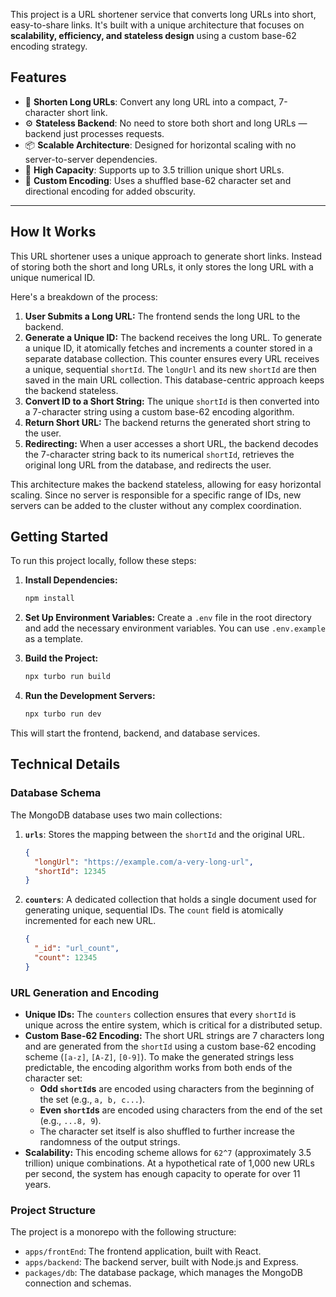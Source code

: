 
This project is a URL shortener service that converts long URLs into short, easy-to-share links. It's built with a unique architecture that focuses on **scalability, efficiency, and stateless design** using a custom base-62 encoding strategy.

## Features

- 🔗 **Shorten Long URLs**: Convert any long URL into a compact, 7-character short link.
- ⚙️ **Stateless Backend**: No need to store both short and long URLs — backend just processes requests.
- 📦 **Scalable Architecture**: Designed for horizontal scaling with no server-to-server dependencies.
- 🚀 **High Capacity**: Supports up to 3.5 trillion unique short URLs.
- 🧠 **Custom Encoding**: Uses a shuffled base-62 character set and directional encoding for added obscurity.

---

## How It Works

This URL shortener uses a unique approach to generate short links. Instead of storing both the short and long URLs, it only stores the long URL with a unique numerical ID.

Here's a breakdown of the process:

1.  **User Submits a Long URL:** The frontend sends the long URL to the backend.
2.  **Generate a Unique ID:** The backend receives the long URL. To generate a unique ID, it atomically fetches and increments a counter stored in a separate database collection. This counter ensures every URL receives a unique, sequential `shortId`. The `longUrl` and its new `shortId` are then saved in the main URL collection. This database-centric approach keeps the backend stateless.
3.  **Convert ID to a Short String:** The unique `shortId` is then converted into a 7-character string using a custom base-62 encoding algorithm.
4.  **Return Short URL:** The backend returns the generated short string to the user.
5.  **Redirecting:** When a user accesses a short URL, the backend decodes the 7-character string back to its numerical `shortId`, retrieves the original long URL from the database, and redirects the user.

This architecture makes the backend stateless, allowing for easy horizontal scaling. Since no server is responsible for a specific range of IDs, new servers can be added to the cluster without any complex coordination.

## Getting Started

To run this project locally, follow these steps:

1.  **Install Dependencies:**
    ```bash
    npm install
    ```

2.  **Set Up Environment Variables:**
    Create a `.env` file in the root directory and add the necessary environment variables. You can use `.env.example` as a template.

3.  **Build the Project:**
    ```bash
    npx turbo run build
    ```

4.  **Run the Development Servers:**
    ```bash
    npx turbo run dev
    ```

This will start the frontend, backend, and database services.

## Technical Details

### Database Schema

The MongoDB database uses two main collections:

1.  **`urls`**: Stores the mapping between the `shortId` and the original URL.
    ```json
    {
      "longUrl": "https://example.com/a-very-long-url",
      "shortId": 12345
    }
    ```
2.  **`counters`**: A dedicated collection that holds a single document used for generating unique, sequential IDs. The `count` field is atomically incremented for each new URL.
    ```json
    {
      "_id": "url_count",
      "count": 12345
    }
    ```

### URL Generation and Encoding

*   **Unique IDs:** The `counters` collection ensures that every `shortId` is unique across the entire system, which is critical for a distributed setup.
*   **Custom Base-62 Encoding:** The short URL strings are 7 characters long and are generated from the `shortId` using a custom base-62 encoding scheme (`[a-z]`, `[A-Z]`, `[0-9]`). To make the generated strings less predictable, the encoding algorithm works from both ends of the character set:
    *   **Odd `shortId`s** are encoded using characters from the beginning of the set (e.g., `a, b, c...`).
    *   **Even `shortId`s** are encoded using characters from the end of the set (e.g., `...8, 9`).
    *   The character set itself is also shuffled to further increase the randomness of the output strings.
*   **Scalability:** This encoding scheme allows for `62^7` (approximately 3.5 trillion) unique combinations. At a hypothetical rate of 1,000 new URLs per second, the system has enough capacity to operate for over 11 years.

### Project Structure

The project is a monorepo with the following structure:

*   `apps/frontEnd`: The frontend application, built with React.
*   `apps/backend`: The backend server, built with Node.js and Express.
*   `packages/db`: The database package, which manages the MongoDB connection and schemas.